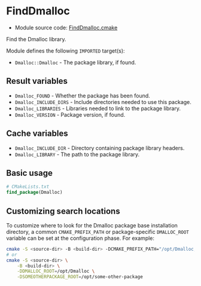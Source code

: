 <!-- This is auto-generated file. -->
# FindDmalloc

* Module source code: [FindDmalloc.cmake](https://github.com/petk/php-build-system/blob/master/cmake/cmake/modules/FindDmalloc.cmake)

Find the Dmalloc library.

Module defines the following `IMPORTED` target(s):

* `Dmalloc::Dmalloc` - The package library, if found.

## Result variables

* `Dmalloc_FOUND` - Whether the package has been found.
* `Dmalloc_INCLUDE_DIRS` - Include directories needed to use this package.
* `Dmalloc_LIBRARIES` - Libraries needed to link to the package library.
* `Dmalloc_VERSION` - Package version, if found.

## Cache variables

* `Dmalloc_INCLUDE_DIR` - Directory containing package library headers.
* `Dmalloc_LIBRARY` - The path to the package library.

## Basic usage

```cmake
# CMakeLists.txt
find_package(Dmalloc)
```

## Customizing search locations

To customize where to look for the Dmalloc package base
installation directory, a common `CMAKE_PREFIX_PATH` or
package-specific `DMALLOC_ROOT` variable can be set at
the configuration phase. For example:

```sh
cmake -S <source-dir> -B <build-dir> -DCMAKE_PREFIX_PATH="/opt/Dmalloc;/opt/some-other-package"
# or
cmake -S <source-dir> \
    -B <build-dir> \
    -DDMALLOC_ROOT=/opt/Dmalloc \
    -DSOMEOTHERPACKAGE_ROOT=/opt/some-other-package
```
